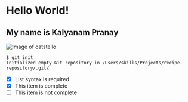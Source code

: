 # Hello World! 
## My name is Kalyanam Pranay


![Image of catstello](https://octodex.github.com/images/catstello.png)


```
$ git init
Initialized empty Git repository in /Users/skills/Projects/recipe-repository/.git/

```


- [x] List syntax is required
- [x] This item is complete
- [ ] This item is not complete
